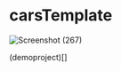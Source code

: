 # carsTemplate


![Screenshot (267)](https://user-images.githubusercontent.com/121675616/228735504-0c524aa7-de01-4860-820e-1994e9c6da60.png)








(demoproject)[]
